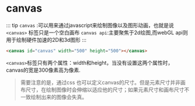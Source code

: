 <!--
 * @Descripttion: 
 * @Author: voanit
 * @Date: 2024-09-01 11:07:27
 * @LastEditors: voanit
 * @LastEditTime: 2024-09-01 11:29:18
-->
# canvas

::: tip
    `canvas` :可以用来通过javascript来绘制图像以及图形动画，也就是说`<canvas>`
    标签只是一个空白画布
`canvas api`:主要聚焦于2d绘图,而webGL api则用于绘制硬件加速的2D和3d图形
:::

```html
<canvas id="canvas" width="500" height="500"></canvas>

```

`<canvas>`标签只有两个属性：width和height，当没有设置这两个属性时，canvas的宽是300像素高为像素.

> 需要注意的是，通过css 也可以定义canvas的尺寸。但是元素尺寸并非画布尺寸，在绘制图像时会伸缩以适应他的尺寸；如果元素尺寸和画布尺寸不一致绘制出来的图像会失真。
